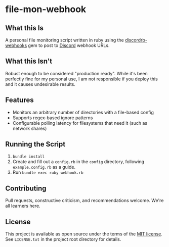 # file-mon-webhook

## What this Is

A personal file monitoring script written in ruby using the
[discordrb-webhooks](https://github.com/meew0/discordrb/tree/master/lib/discordrb/webhooks) gem to post to
[Discord](https://discordapp.com/) webhook URLs.

## What this Isn't

Robust enough to be considered "production ready". While it's been perfectly fine for my personal use, I am not
responsible if you deploy this and it causes undesirable results.

## Features

- Monitors an arbitrary number of directories with a file-based config
- Supports regex-based ignore patterns
- Configurable polling latency for filesystems that need it (such as network shares)

## Running the Script

1. `bundle install`
2. Create and fill out a `config.rb` in the `config` directory, following `example.config.rb` as a guide.
3. Run `bundle exec ruby webhook.rb`

## Contributing

Pull requests, constructive criticism, and recommendations welcome. We're all learners here.

## License

This project is available as open source under the terms of the [MIT license](https://opensource.org/licenses/MIT). See
`LICENSE.txt` in the project root directory for details.

